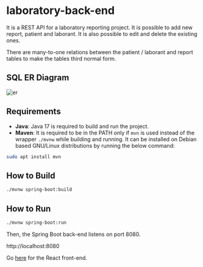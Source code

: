 # laboratory-back-end
It is a REST API for a laboratory reporting project. It is possible to add new report, patient and laborant. It is also possible to edit and delete the existing ones.

There are many-to-one relations between the patient / laborant and report tables to make the tables third normal form.

## SQL ER Diagram
![er](https://github.com/anilmavis/laboratory/assets/77068958/eed8cc6b-f240-4711-bb78-06d5c48add52)
## Requirements
- **Java**: Java 17 is required to build and run the project.
- **Maven**: It is required to be in the PATH only if `mvn` is used instead of the wrapper `./mvnw` while building and running. It can be installed on Debian based GNU/Linux distributions by running the below command:
```sh
sudo apt install mvn
```
## How to Build
```sh
./mvnw spring-boot:build
```
## How to Run
```sh
./mvnw spring-boot:run
```
Then, the Spring Boot back-end listens on port 8080.

http://localhost:8080

Go [here](https://github.com/anilmavis/laboratory-front-end/) for the React front-end.

